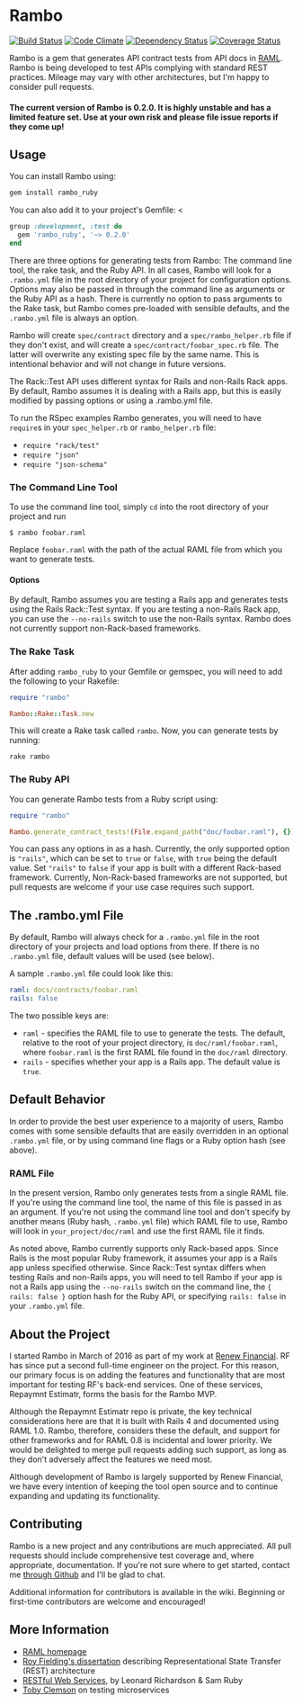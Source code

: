 # Rambo
[![Build Status](https://travis-ci.org/danascheider/rambo.svg?branch=master)](https://travis-ci.org/danascheider/rambo) [![Code Climate](https://codeclimate.com/github/danascheider/rambo/badges/gpa.svg)](https://codeclimate.com/github/danascheider/rambo) [![Dependency Status](https://gemnasium.com/badges/github.com/danascheider/rambo.svg)](https://gemnasium.com/github.com/danascheider/rambo)
 [![Coverage Status](https://coveralls.io/repos/github/danascheider/rambo/badge.svg?branch=dev)](https://coveralls.io/github/danascheider/rambo?branch=master)

Rambo is a gem that generates API contract tests from API docs in [RAML](http://raml.org/). Rambo is being developed to test APIs complying with standard REST practices. Mileage may vary with other architectures, but I'm happy to consider pull requests.

#### The current version of Rambo is 0.2.0. It is highly unstable and has a limited feature set. Use at your own risk and please file issue reports if they come up!

## Usage
You can install Rambo using:
```ruby
gem install rambo_ruby
```
You can also add it to your project's Gemfile: <
```ruby
group :development, :test do
  gem 'rambo_ruby', '~> 0.2.0'
end
```
There are three options for generating tests from Rambo: The command line tool, the rake task, and the Ruby API. In all cases, Rambo will look for a `.rambo.yml` file in the root directory of your project for configuration options. Options may also be passed in through the command line as arguments or the Ruby API as a hash. There is currently no option to pass arguments to the Rake task, but Rambo comes pre-loaded with sensible defaults, and the `.rambo.yml` file is always an option.

Rambo will create `spec/contract` directory and a `spec/rambo_helper.rb` file if they don't exist, and will create a `spec/contract/foobar_spec.rb` file. The latter will overwrite any existing spec file by the same name. This is intentional behavior and will not change in future versions.

The Rack::Test API uses different syntax for Rails and non-Rails Rack apps. By default, Rambo assumes it is dealing with a Rails app, but this is easily modified by passing options or using a .rambo.yml file.

To run the RSpec examples Rambo generates, you will need to have `require`s in your `spec_helper.rb` or `rambo_helper.rb` file:

- `require "rack/test"`
- `require "json"`
- `require "json-schema"`

### The Command Line Tool
To use the command line tool, simply `cd` into the root directory of your project and run
```
$ rambo foobar.raml
```
Replace `foobar.raml` with the path of the actual RAML file from which you want to generate tests.

#### Options
By default, Rambo assumes you are testing a Rails app and generates tests using the Rails Rack::Test syntax. If you are testing a non-Rails Rack app, you can use the `--no-rails` switch to use the non-Rails syntax. Rambo does not currently support non-Rack-based frameworks.

### The Rake Task
After adding `rambo_ruby` to your Gemfile or gemspec, you will need to add the following to your Rakefile:
```ruby
require "rambo"

Rambo::Rake::Task.new
```
This will create a Rake task called `rambo`. Now, you can generate tests by running:
```
rake rambo
```

### The Ruby API
You can generate Rambo tests from a Ruby script using:
```ruby
require "rambo"

Rambo.generate_contract_tests!(File.expand_path("doc/foobar.raml"), {})
```
You can pass any options in as a hash. Currently, the only supported option is `"rails"`, which can be set to `true` or `false`, with `true` being the default value. Set `"rails"` to `false` if your app is built with a different Rack-based framework. Currently, Non-Rack-based frameworks are not supported, but pull requests are welcome if your use case requires such support.

## The .rambo.yml File
By default, Rambo will always check for a `.rambo.yml` file in the root directory of your projects and load options from there. If there is no `.rambo.yml` file, default values will be used (see below).

A sample `.rambo.yml` file could look like this:
```yaml
raml: docs/contracts/foobar.raml
rails: false
```
The two possible keys are:
  - `raml` - specifies the RAML file to use to generate the tests. The default, relative
    to the root of your project directory, is `doc/raml/foobar.raml`, where `foobar.raml` is the first RAML file found in the `doc/raml` directory.
  - `rails` - specifies whether your app is a Rails app. The default value is `true`.

## Default Behavior
In order to provide the best user experience to a majority of users, Rambo comes with some sensible defaults that are easily overridden in an optional `.rambo.yml` file, or by using command line flags or a Ruby option hash (see above).

### RAML File
In the present version, Rambo only generates tests from a single RAML file. If you're using the command line tool, the name of this file is passed in as an argument. If you're not using the command line tool and don't specify by another means (Ruby hash, `.rambo.yml` file) which RAML file to use, Rambo will look in `your_project/doc/raml` and use the first RAML file it finds.

As noted above, Rambo currently supports only Rack-based apps. Since Rails is the most popular Ruby framework, it assumes your app is a Rails app unless specified otherwise. Since Rack::Test syntax differs when testing Rails and non-Rails apps, you will need to tell Rambo if your app is not a Rails app using the `--no-rails` switch on the command line, the `{ rails: false }` option hash for the Ruby API, or specifying `rails: false` in your `.rambo.yml` file.

## About the Project
I started Rambo in March of 2016 as part of my work at [Renew Financial](http://renewfinancial.com). RF has since put a second full-time engineer on the project. For this reason, our primary focus is on adding the features and functionality that are most important for testing RF's back-end services. One of these services, Repaymnt Estimatr, forms the basis for the Rambo MVP.

Although the Repaymnt Estimatr repo is private, the key technical considerations here are that it is built with Rails 4 and documented using RAML 1.0. Rambo, therefore, considers these the default, and support for other frameworks and for RAML 0.8 is incidental and lower priority. We would be delighted to merge pull requests adding such support, as long as they don't adversely affect the features we need most.

Although development of Rambo is largely supported by Renew Financial, we have every intention of keeping the tool open source and to continue expanding and updating its functionality.

## Contributing
Rambo is a new project and any contributions are much appreciated. All pull requests should include comprehensive test coverage and, where appropriate, documentation. If you're not sure where to get started, contact me [through Github](https://github.com/danascheider) and I'll be glad to chat.

Additional information for contributors is available in the wiki. Beginning or first-time contributors are welcome and encouraged!

## More Information
  * [RAML homepage](https://raml.org)
  * [Roy Fielding's dissertation](https://www.ics.uci.edu/~fielding/pubs/dissertation/fielding_dissertation.pdf) describing Representational State Transfer (REST) architecture
  * [RESTful Web Services](http://www.crummy.com/writing/RESTful-Web-Services/RESTful_Web_Services.pdf), by Leonard Richardson & Sam Ruby
  * [Toby Clemson](http://martinfowler.com/articles/microservice-testing/) on testing microservices
